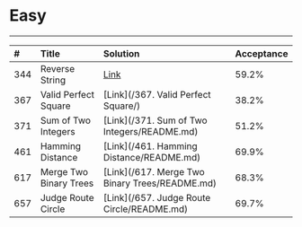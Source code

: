 # **Easy**

---

| \# | Title | Solution | Acceptance |
| :--- | :--- | :--- | :--- |
| 344 | Reverse String | [Link](/easy/344.md) | 59.2% |
| 367 | Valid Perfect Square | [Link](/367. Valid Perfect Square/) | 38.2% |
| 371 | Sum of Two Integers | [Link](/371. Sum of Two Integers/README.md) | 51.2% |
| 461 | Hamming Distance | [Link](/461. Hamming Distance/README.md) | 69.9% |
| 617 | Merge Two Binary Trees | [Link](/617. Merge Two Binary Trees/README.md) | 68.3% |
| 657 | Judge Route Circle | [Link](/657. Judge Route Circle/README.md) | 69.7% |



